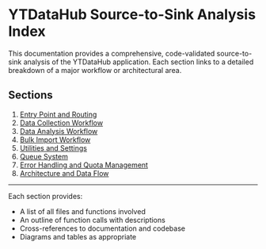 # YTDataHub Source-to-Sink Analysis Index

This documentation provides a comprehensive, code-validated source-to-sink analysis of the YTDataHub application. Each section links to a detailed breakdown of a major workflow or architectural area.

## Sections

1. [Entry Point and Routing](entry_point_and_routing.md)
2. [Data Collection Workflow](data_collection_workflow.md)
3. [Data Analysis Workflow](data_analysis_workflow.md)
4. [Bulk Import Workflow](bulk_import_workflow.md)
5. [Utilities and Settings](utilities_and_settings.md)
6. [Queue System](queue_system.md)
7. [Error Handling and Quota Management](error_handling_and_quota_management.md)
8. [Architecture and Data Flow](architecture_and_data_flow.md)

---

Each section provides:
- A list of all files and functions involved
- An outline of function calls with descriptions
- Cross-references to documentation and codebase
- Diagrams and tables as appropriate 